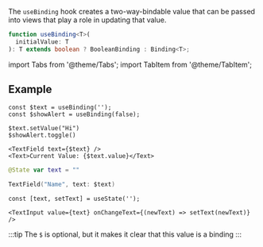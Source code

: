 ---
---

The `useBinding` hook creates a two-way-bindable value that can be passed into views that play a role in updating that value.

```typescript
function useBinding<T>(
  initialValue: T
): T extends boolean ? BooleanBinding : Binding<T>;
```

import Tabs from '@theme/Tabs';
import TabItem from '@theme/TabItem';

## Example

<Tabs>
<TabItem value="srn" label="swiftui-react-native">

```tsx
const $text = useBinding('');
const $showAlert = useBinding(false);

$text.setValue("Hi")
$showAlert.toggle()
```

```tsx
<TextField text={$text} />
<Text>Current Value: {$text.value}</Text>
```

</TabItem>
<TabItem value="swiftui" label="SwiftUI">

```swift
@State var text = ""
```

```swift
TextField("Name", text: $text)
```

</TabItem>
<TabItem value="react-native" label="React Native">

```tsx
const [text, setText] = useState('');
```

```tsx
<TextInput value={text} onChangeText={(newText) => setText(newText)} />
```

</TabItem>
</Tabs>

:::tip
The `$` is optional, but it makes it clear that this value is a binding
:::
